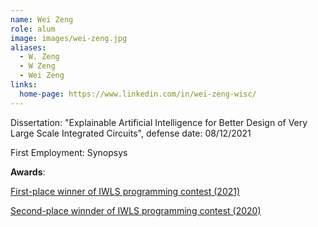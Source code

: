 ```yaml
---
name: Wei Zeng
role: alum
image: images/wei-zeng.jpg
aliases:
  - W. Zeng
  - W Zeng
  - Wei Zeng
links:
  home-page: https://www.linkedin.com/in/wei-zeng-wisc/
---
```


Dissertation: "Explainable Artificial Intelligence for Better Design of Very Large Scale Integrated Circuits", defense date: 08/12/2021

First Employment: Synopsys

**Awards**:

[First-place winner of IWLS programming contest (2021)
](https://engineering.wisc.edu/news/ece-phd-students-win-international-machine-learning-contest/)

[Second-place winnder of IWLS programming contest (2020)](https://engineering.wisc.edu/news/ece-phd-student-places-high-in-international-programming-competition/)
